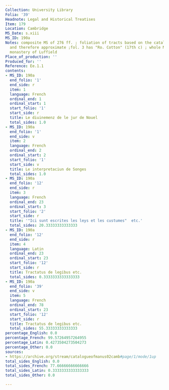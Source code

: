 ```yaml
---
Collection: University Library
Folia: '39'
Headnote: Legal and Historical Treatises
Item: 179
Location: Cambridge
MS_Date: s.xiii
MS_ID: 190a
Notes: composite MS of 276 ff. ; foliation of tracts based on the catalogue description
  and therefore approximate ;fol. 3 has "Ro. Cotton" (17th c) ; whole MS from the
  monastery of Luffield
Place_of_production: ''
Produced_for: ''
Reference: Ee.1.1
contents:
- MS_ID: 190a
  end_folio: '1'
  end_side: r
  item: 1
  language: French
  ordinal_end: 1
  ordinal_start: 1
  start_folio: '1'
  start_side: r
  title: Le diuinemenz de le jur de Nouel
  total_sides: 1.0
- MS_ID: 190a
  end_folio: '1'
  end_side: v
  item: 2
  language: French
  ordinal_end: 2
  ordinal_start: 2
  start_folio: '1'
  start_side: v
  title: Le interpretaciun de Songes
  total_sides: 1.0
- MS_ID: 190a
  end_folio: '12'
  end_side: r
  item: 3
  language: French
  ordinal_end: 23
  ordinal_start: 3
  start_folio: '2'
  start_side: r
  title: '"Ici sunt escrites les leys et les custumes"  etc.'
  total_sides: 20.33333333333333
- MS_ID: 190a
  end_folio: '12'
  end_side: r
  item: 4
  language: Latin
  ordinal_end: 23
  ordinal_start: 23
  start_folio: '12'
  start_side: r
  title: Tractatus de legibus etc.
  total_sides: 0.3333333333333333
- MS_ID: 190a
  end_folio: '39'
  end_side: v
  item: 5
  language: French
  ordinal_end: 78
  ordinal_start: 23
  start_folio: '12'
  start_side: r
  title: Tractatus de legibus etc.
  total_sides: 55.33333333333333
percentage_English: 0.0
percentage_French: 99.57264957264955
percentage_Latin: 0.4273504273504273
percentage_Other: 0.0
sources:
- https://archive.org/stream/catalogueofmanus02camb#page/1/mode/1up
total_sides_English: 0.0
total_sides_French: 77.66666666666666
total_sides_Latin: 0.3333333333333333
total_sides_Other: 0.0

---
```

